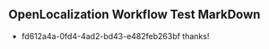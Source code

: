 ## OpenLocalization Workflow Test MarkDown
* fd612a4a-0fd4-4ad2-bd43-e482feb263bf thanks!

<!--HONumber=Aug16_HO1-->


